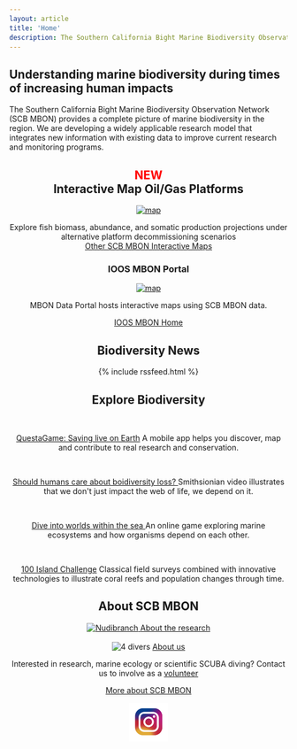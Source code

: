 ```yaml
---
layout: article
title: 'Home'
description: The Southern California Bight Marine Biodiversity Observation Network (SCB MBON) is an ongoing demonstration project with the goal of testing and exemplifying methods for identification and analysis of marine biodiversity. SCB MBON is one of three MBON's funded by NASA, BOEM and NOAA in an effort to explore value in marine biodiversity as an indicator of ocean health. Central to SCB MBON is the integration of biological and physical data across widely varying spacial and temporal scales. By analyzing marine biodiversity from the genetic scale up through the community level, and from the ecosystem scale down to the species level, and by supplementing existing data with novel research and analysis to fill relevant knowledge gaps, SCB MBON aims to develop a holistic understanding of diversity in the Santa Barbara Channelmarine biosphere.
---
```



<!-- preserve original
<div id="intro-header">
	<div class="container">
		<div class="row">
			<div class="col-lg-12">
				<div id="intro-message">
					<div id="intro-logo"></div>
				</div>
			</div>
		</div>
	</div>
</div>
-->

<div id="intro-header">
	<div class="container">
		<div class="row">
			<div class="col-lg-12">
				<div id="intro-message">
					<div id="intro-logo"></div>
				</div>
			</div>
		</div>
	</div>
</div>

<div class="container" id="landing-content">
	<div class="row">
		<div class="col-lg-12">
			<h2>Understanding marine biodiversity during times of increasing human impacts</h2>
			<p class="lead">
			<!-- <a class="btn btn-primary" href="{{site.url}}/about">About SCB MBON Research <span class="glyphicon glyphicon-chevron-right"></span></a> -->
The Southern California Bight Marine Biodiversity Observation Network (SCB MBON) provides a complete picture of marine biodiversity in the region. We are developing a widely applicable research model that integrates new information with existing data to improve current research and monitoring programs. 
			</p>
		</div>
	</div>
	  <!-- <hr /> -->
	<div class="row"><center>
		<div class="col-sm-3">
		<h2><span style="color:red">NEW</span><br />Interactive Map Oil/Gas Platforms</h2>
		<a href="{{site.url}}/data/map/oil_platforms/">			
			<img class="img-thumbnnail img-responsive img-center" src="{{site.url}}/img/maps/platform_decommission2.png" alt="map">
			</a>
			<p>Explore fish biomass, abundance, and somatic production projections under alternative platform decommissioning scenarios
			<br /><a href="{{site.url}}/data/map/">Other SCB MBON Interactive Maps</a>
			</p>			
			<h3>IOOS MBON Portal</h3>
		<a href="https://mbon.ioos.us/?ls=3789e3a6-3c07-50f4-6a03-f285aff943ae#map">
			<img class="img-thumbnnail img-responsive img-center" src="{{site.url}}/img/maps/IOOS_MBON_portal.png" alt="map">
			</a>
			<p>MBON Data Portal hosts interactive maps using SCB MBON data.</p>
						<a href="https://mbon.ioos.us">IOOS MBON Home</a>
		</div>		
				<div class="col-sm-3">
                <h2>Biodiversity News</h2>
                {% include rssfeed.html %}				
		</div>		
		<div class="col-sm-3">
		<h2>Explore Biodiversity</h2>
		<br>
		<p><a href="https://questagame.com/">QuestaGame: Saving live on Earth<span class="glyphicon glyphicon-chevron-right"></span></a> 
		A mobile app helps you discover, map and contribute to real research and conservation. </p>		
		<br>
		<p><a href="https://www.smithsonianmag.com/videos/category/science/why-should-humans-care-about-biodiversity-loss/">Should humans care about boidiversity loss?
		<span class="glyphicon glyphicon-chevron-right"></span></a> 
		Smithsionian video illustrates that we don't just impact the web of life, we depend on it.</p>	
		<br>	
		<p><a href="https://www.amnh.org/explore/ology/biodiversity/dive-into-worlds-within-the-sea">Dive into worlds within the sea
		<span class="glyphicon glyphicon-chevron-right"></span></a> 
		An online game exploring marine ecosystems and how organisms depend on each other.</p>	
		<br>	
		<p><a href="http://100islandchallenge.org/">100 Island Challenge<span class="glyphicon glyphicon-chevron-right"></span></a> 
		Classical field surveys combined with innovative technologies  to illustrate coral reefs and population changes through time.</p>
		</div>
		<div class="col-sm-3">
			<h2>About SCB MBON</h2> 
			<a href="{{site.url}}/research/"><img class="img-thumbnail img-responsive img-center" src="{{site.url}}/img/All/MBON8288_nud_cropped.jpg" alt="Nudibranch">
			<a class="btn btn-primary" href="{{site.url}}/research/">About the research<span class="glyphicon glyphicon-chevron-right"></span></a>			
			<br /><br />			
			<img class="img-thumbnail img-responsive img-center" src="{{site.url}}/img/All/divers4_cropped2.jpg" alt="4 divers"></a>
			<a class="btn btn-primary" href="{{site.url}}/about/">About us<span class="glyphicon glyphicon-chevron-right"></span></a>
            <p>Interested in research, marine ecology or scientific SCUBA diving? Contact us to involve as a 
			<a href="{{site.url}}/involved/">volunteer<span class="glyphicon glyphicon-chevron-right"></span>		
		    <p> <a href="{{ site.baseurl }}/about/">More about SCB MBON</a> </p>
   			<p><a href="https://www.instagram.com/scb_mbon/" target="_blank"><img src="/img/icons/instagram.png" alt="Instagram" width="70" height="70"></a> 